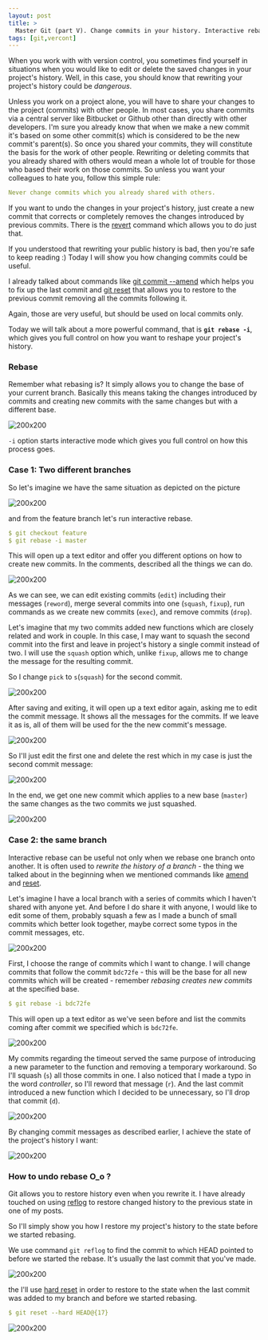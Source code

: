 ```yaml
---
layout: post
title: >
  Master Git (part V). Change commits in your history. Interactive rebase.
tags: [git,vercont]
---
```

When you work with with version control, you sometimes find yourself in situations when you would like to edit or delete the saved changes in your project's history. Well, in this case, you should know that rewriting your project's history could be _dangerous_.

Unless you work on a project alone, you will have to share your changes to the project (commits) with other people. In most cases, you share commits via a central server like Bitbucket or Github other than directly with other developers. I'm sure you already know that when we make a new commit it's based on some other commit(s) which is considered to be the new commit's parent(s). So once you shared your commits, they will constitute the basis for the work of other people.  Rewriting or deleting commits that you already shared with others would mean a whole lot of trouble for those who based their work on those commits.
So unless you want your colleagues to hate you, follow this simple rule:
~~~yml
Never change commits which you already shared with others.
~~~

If you want to undo the changes in your project's history, just create a new commit that corrects or completely removes the changes introduced by previous commits. There is the [revert](http://artemstar.com/2017/03/27/git/) command which allows you to do just that.

If you understood that rewriting your public history is bad, then you're safe to keep reading :) Today I will show you how changing commits could be useful.
<!--break-->

I already talked about commands like [git commit --amend](http://localhost:4000/2017/03/27/git/) which helps you to fix up the last commit and [git reset](http://localhost:4000/2017/03/27/git/) that allows you to restore to the previous commit removing all the commits following it.


Again, those are very useful, but should be used on local commits only.


Today we will talk about a more powerful command, that is **`git rebase -i`**, which gives you full control on how you want to reshape your project's history.

### Rebase

Remember what rebasing is? It simply allows you to change the base of your current branch. Basically this means taking the changes introduced by commits and creating new commits with the same changes but with a different base.


![200x200](/public/img/git/rebase3.png)

 `-i` option starts interactive mode which gives you full control on how this process goes.

### Case 1: Two different branches
So let's imagine we have the same situation as depicted on the picture


![200x200](/public/img/git/rebase01.png)

and from the feature branch let's run interactive rebase.
~~~yml
$ git checkout feature
$ git rebase -i master
~~~
This will open up a text editor and offer you different options on how to create new commits. In the comments, described all the things we can do.

![200x200](/public/img/git/rebaseint1.png)

As we can see, we can edit existing commits (`edit`) including their messages (`reword`), merge several commits into one (`squash`, `fixup`), run commands as we create new commits (`exec`), and remove commits (`drop`).

Let's imagine that my two commits added new functions which are closely related and work in couple. In this case, I may want to squash the second commit into the first and leave in project's history a single commit instead of two.  I will use the `squash` option which, unlike `fixup`, allows me to change the message for the resulting commit.


So I change `pick` to `s`(`squash`) for the second commit.


![200x200](/public/img/git/rebaseint2.png)

After saving and exiting, it will open up a text editor again, asking me to edit the commit message.
It shows all the messages for the commits. If we leave it as is, all of them will be used for the the new commit's message.

![200x200](/public/img/git/rebaseint3.png)

So I'll just edit the first one and delete the rest which in my case is just the second commit message:


![200x200](/public/img/git/rebaseint4.png)


In the end, we get one new commit which applies to a new base (`master`) the same changes as the two commits we just squashed.


![200x200](/public/img/git/rebase04.png)

### Case 2: the same branch

Interactive rebase can be useful not only when we rebase one branch onto another. It is often used to _rewrite the history of a branch_ - the thing we talked about in the beginning when we mentioned commands like [amend](http://localhost:4000/2017/03/27/git/) and [reset](http://localhost:4000/2017/03/27/git/).

Let's imagine I have a local branch with a series of commits which I haven't shared with anyone yet. And before I do share it with anyone, I would like to edit some of them, probably squash a few as I made a bunch of small commits which better look together, maybe correct some typos in the commit messages, etc.

![200x200](/public/img/git/rebaseint5.png)


First, I choose the range of commits which I want to change. I will change commits that follow the commit `bdc72fe` - this will be the base for all new commits which will be created - remember _rebasing creates new commits_ at the specified base.

~~~yml
$ git rebase -i bdc72fe
~~~
This will open up a text editor as we've seen before and list the commits coming after commit we specified which is `bdc72fe`.

![200x200](/public/img/git/rebaseint6.png)

My commits regarding the timeout served the same purpose of introducing a new parameter to the function and removing a temporary workaround. So I'll squash (`s`) all those commits in one. I also noticed that I made a typo in the word _controller_, so I'll reword that message (`r`). And the last commit introduced a new function which I decided to be unnecessary, so I'll drop that commit (`d`).  

![200x200](/public/img/git/rebaseint7.png)

By changing commit messages as described earlier, I achieve the state of the project's history I want:

![200x200](/public/img/git/rebaseint8.png)


### How to undo rebase O_o ?

Git allows you to restore history even when you rewrite it. I have already touched on using [reflog](http://artemstar.com/2017/03/28/git/) to restore changed history to the previous state in one of my posts.

So I'll simply show you how I restore my project's history to the state before we started rebasing.

We use command `git reflog` to find the commit to which HEAD pointed to before we started the rebase. It's usually the last commit that you've made.

![200x200](/public/img/git/rebaseint9.png)

the I'll use [hard reset](http://artemstar.com/2017/03/27/git/) in order to restore to the state when the last commit was added to my branch and before we started rebasing.
~~~yml
$ git reset --hard HEAD@{17}
~~~
![200x200](/public/img/git/rebaseint5.png)
